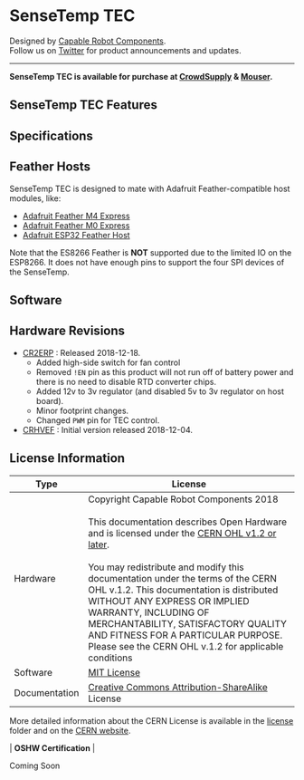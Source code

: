 # SenseTemp TEC

Designed by [Capable Robot Components](http://capablerobot.com).  
Follow us on [Twitter](http://twitter.com/capablerobot) for product announcements and updates.

---

**SenseTemp TEC is available for purchase at [CrowdSupply](https://www.crowdsupply.com/capable-robot-components/sensetemp) & [Mouser](https://www.mouser.com/ProductDetail/Crowd-Supply/cs-sensetemp-03?qs=sGAEpiMZZMsSgQ5oX0A7uhzs7btMGoRQYlEWJtksaKTgK6BSOcNH6Q%3D%3D).**  

## SenseTemp TEC Features 

## Specifications

## Feather Hosts

SenseTemp TEC is designed to mate with Adafruit Feather-compatible host modules, like:

* [Adafruit Feather M4 Express](https://www.adafruit.com/product/3857)
* [Adafruit Feather M0 Express](https://www.adafruit.com/product/3403)
* [Adafruit ESP32 Feather Host](https://www.adafruit.com/product/3405)

Note that the ES8266 Feather is **NOT** supported due to the limited IO on the ESP8266.  It does not have enough pins to support the four SPI devices of the SenseTemp.

## Software

## Hardware Revisions

* [CR2ERP](revisions/CR2ERP) : Released 2018-12-18.
	* Added high-side switch for fan control
	* Removed `!EN` pin as this product will not run off of battery power and there is no need to disable RTD converter chips.
	* Added 12v to 3v regulator (and disabled 5v to 3v regulator on host board).
	* Minor footprint changes.
	* Changed `PWM` pin for TEC control.
* [CRHVEF](revisions/CRHVEF) : Initial version released 2018-12-04.

## License Information

| **Type** | **License** |
| --- | --- |
| Hardware | Copyright Capable Robot Components 2018 <br><br>This documentation describes Open Hardware and is licensed under the [CERN OHL v1.2 or later](https://www.ohwr.org/licenses/cern-ohl/license_versions/v1.2). <br/><br/> You may redistribute and modify this documentation under the terms of the CERN OHL v.1.2.  This documentation is distributed WITHOUT ANY EXPRESS OR IMPLIED WARRANTY, INCLUDING OF MERCHANTABILITY, SATISFACTORY QUALITY AND FITNESS FOR A PARTICULAR PURPOSE. Please see the CERN OHL v.1.2 for applicable conditions |
| Software | [MIT License](tree/master/LICENSE.txt) |
| Documentation | [Creative Commons Attribution-ShareAlike](https://creativecommons.org/licenses/by-sa/4.0/) License |

More detailed information about the CERN License is available in the [license](license) folder and on the [CERN website](https://www.ohwr.org/projects/cernohl/wiki).


| **OSHW Certification** |

Coming Soon